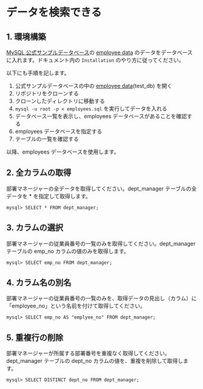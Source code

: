 # データを検索できる

## 1. 環境構築

[MySQL 公式サンプルデータベース](https://dev.mysql.com/doc/index-other.html)の [employee data](https://github.com/datacharmer/test_db) のデータをデータベースに入れます。ドキュメント内の `Installation` のやり方に従ってください。

以下にも手順を記します。

1. 公式サンプルデータベースの中の [employee data](https://github.com/datacharmer/test_db)(test_db) を開く
2. リポジトリをクローンする
3. クローンしたディレクトリに移動する
4. `mysql -u root -p < employees.sql` を実行してデータを入れる
5. データベース一覧を表示し、employees データベースがあることを確認する
6. employees データベースを指定する
7. テーブルの一覧を確認する

以降、employees データベースを使用します。

## 2. 全カラムの取得

部署マネージャーの全データを取得してください。dept_manager テーブルの全データを * を指定して取得します。

```mysql
mysql> SELECT * FROM dept_manager;
```

## 3. カラムの選択

部署マネージャーの従業員番号の一覧のみを取得してください。dept_manager テーブルの emp_no カラムの値のみを取得します。

```mysql
mysql> SELECT emp_no FROM dept_manager;
```

## 4. カラム名の別名

部署マネージャーの従業員番号の一覧のみを、取得データの見出し（カラム）に「employee_no」という名前を付けて取得してください。

```mysql
mysql> SELECT emp_no AS "emplyee_no" FROM dept_manager;
```

## 5. 重複行の削除

部署マネージャーが所属する部署番号を重複なく取得してください。dept_manager テーブルの dept_no カラムの値を、重複を削除して取得します。

```mysql
mysql> SELECT DISTINCT dept_no FROM dept_manager;
```
